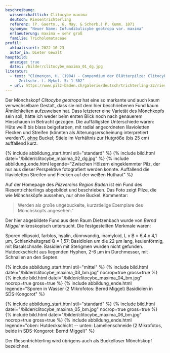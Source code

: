 ```yaml
---
beschreibung:
  wissenschaftlich: Clitocybe maxima
  deutsch: Riesentrichterling
  referenz: (P. Gaertn., G. May. & Scherb.) P. Kumm. 1871
  synonym: "Neuer Name: Infundibulicybe geotropa var. maxima"
  erlaeuterung: maxima = sehr groß
  familie: Tricholomataceae
profil:
  aktualisiert: 2022-10-23
  autor_in: Dieter Gewalt
hauptbild:
  anzeige: true
  datei: /bilder/clitocybe_maxima_01_dg.jpg
literatur:
  - text: "Clémençon, H. (1984) - Compendium der Blätterpilze: Clitocybe. - Beih. z.
      Zeitschr. f. Mykol. 5: 1-302"
  - url: https://www.pilz-baden.ch/galerie/deutsch/trichterling-22/riesentrichterling-72
---
```

Der Mönchskopf *Clitocybe geotropa* hat eine so markante und auch kaum verwechselbare Gestalt, dass sie mit dem hier beschriebenen Fund kaum Ähnlichkeiten aufzuweisen hat. Dass letzterer eine Varietät des Mönchkopfs sein soll, hätte ich weder beim ersten Blick noch nach genauerem Hinschauen in Betracht gezogen. Die auffälligsten Unterschiede waren: Hüte weiß bis blass beigefarben, mit radial angeordneten lilavioletten Flecken und Streifen (könnten als Alterungserscheinung interpretiert werden?), <ins>ohne</ins> Buckel; Stiele im Verhältnis zur Hutgröße (bis 25 cm) auffallend kurz.

{% include abbildung_start.html stil="standard" %}
{% include bild.html datei="/bilder/clitocybe_maxima_02_dg.jpg" %}
{% include abbildung_ende.html legende="Zwischen Hölzern eingeklemmter Pilz, der nur aus dieser Perspektive fotografiert werden konnte. Auffallend die lilavioletten Streifen und Flecken auf der weißen Huthaut" %}

Auf der Homepage des *Pilzvereins Region Baden* ist ein Fund des Riesentrichterlings abgebildet und beschrieben. Das Foto zeigt Pilze, die wie Mönchsköpfe aussehen, nur ohne Buckel. Kommentar: 

> Werden als große ungebuckelte, kurzstielige Exemplare des Mönchskopfs angesehen."

Der hier abgebildete Fund aus dem Raum Dietzenbach wurde von *Bernd Miggel* mikroskopisch untersucht. Die festgestellten Merkmale waren:  

Sporen ellipsoid, farblos, hyalin, dünnwandig, inamyloid, L x B = 6,4 x 4,1 µm, Schlankheitsgrad Q = 1,57; Basidiolen um die 22 µm lang, keulenförmig, mit Basalschnalle. Basidien mit Sterigmen wurden nicht gefunden.
Hutdeckschicht aus liegenden Hyphen, 2-6 µm im Durchmesser, mit Schnallen an den Septen.

{% include abbildung_start.html stil="mittel" %}
{% include bild.html datei="/bilder/clitocybe_maxima_03_bm.jpg" nocrop=true gross=true %}
{% include bild.html datei="/bilder/clitocybe_maxima_04_bm.jpg" nocrop=true gross=true %}
{% include abbildung_ende.html legende="Sporen in Wasser (2 Mikrofotos: Bernd Miggel) Basidiolen in SDS-Kongorot" %}

{% include abbildung_start.html stil="standard" %}
{% include bild.html datei="/bilder/clitocybe_maxima_05_bm.jpg" nocrop=true gross=true %}
{% include bild.html datei="/bilder/clitocybe_maxima_06_bm.jpg" nocrop=true gross=true %}
{% include abbildung_ende.html legende="oben: Hutdeckschicht -- unten: Lamellenschneide (2 Mikrofotos, beide in SDS-Kongorot: Bernd Miggel)" %}

Der Riesentrichterling wird übrigens auch als Buckelloser Mönchskopf bezeichnet.
